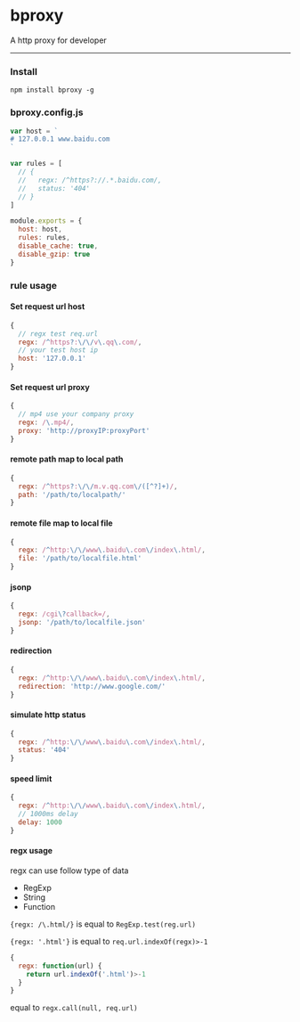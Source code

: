 # bproxy

A http proxy for developer

----

### Install

```
npm install bproxy -g
```


### bproxy.config.js

```js
var host = `
# 127.0.0.1 www.baidu.com
`

var rules = [
  // {
  //   regx: /^https?://.*.baidu.com/,
  //   status: '404'
  // }
]

module.exports = {
  host: host,
  rules: rules,
  disable_cache: true,
  disable_gzip: true
}
```

### rule usage

#### Set request url host
```js
{
  // regx test req.url
  regx: /^https?:\/\/v\.qq\.com/,
  // your test host ip
  host: '127.0.0.1'
}
```
#### Set request url proxy
```js
{
  // mp4 use your company proxy
  regx: /\.mp4/,
  proxy: 'http://proxyIP:proxyPort'
}
```

#### remote path map to local path
```js
{
  regx: /^https?:\/\/m.v.qq.com\/([^?]+)/,
  path: '/path/to/localpath/'
}
```

#### remote file map to local file
```js
{
  regx: /^http:\/\/www\.baidu\.com\/index\.html/,
  file: '/path/to/localfile.html'
}
```

#### jsonp
```js
{
  regx: /cgi\?callback=/,
  jsonp: '/path/to/localfile.json'
}
```


#### redirection
```js
{
  regx: /^http:\/\/www\.baidu\.com\/index\.html/,
  redirection: 'http://www.google.com/'
}
```

#### simulate http status
```js
{
  regx: /^http:\/\/www\.baidu\.com\/index\.html/,
  status: '404'
}
```

#### speed limit
```js
{
  regx: /^http:\/\/www\.baidu\.com\/index\.html/,
  // 1000ms delay
  delay: 1000
}
```

#### regx usage

regx can use follow type of data
* RegExp
* String
* Function


`{regx: /\.html/}` is equal to `RegExp.test(reg.url)`

`{regx: '.html'}` is equal to `req.url.indexOf(regx)>-1`

```js
{
  regx: function(url) {
    return url.indexOf('.html')>-1
  }
}
```
equal to `regx.call(null, req.url)`
